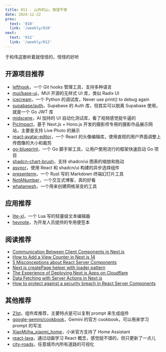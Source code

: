 ```yaml
---
title: 011 - 山外的山，我望不穿
date: 2024-12-22
prev:
  text: '010'
  link: '/weekly/010'
next:
  text: '012'
  link: '/weekly/012'
---
```


于和伟这歌听着就怪怪的，怪怪的好听

## 开源项目推荐

- [lefthook](https://github.com/evilmartians/lefthook)，一个 Git hooks 管理工具，支持多种语言
- [mui/base-ui](https://github.com/mui/base-ui)，MUI 开源的无样式 UI 库，类似 Radix UI
- [icecream](https://github.com/gruns/icecream)，一个 Python 的调试库，Never use print() to debug again
- [supabase/auth](https://github.com/supabase/auth)，Supabase 的 Auth 库，但其实可以脱离 Supabase 使用，就是一个 Go JWT 库
- [midscene](https://github.com/web-infra-dev/midscene)，AI 加持的 UI 自动化测试库，看了视频感觉挺牛逼的
- [PicImpact](https://github.com/besscroft/PicImpact)，基于 Next.js + Hono.js 开发的摄影师专用的摄影作品展示网站，主要是支持 Live Photo 的展示
- [react-avatar-editor](https://github.com/mosch/react-avatar-editor)，一个 React 的头像编辑库，使用直观的用户界面调整上传图像的大小和裁剪
- [go-blueprint](https://github.com/Melkeydev/go-blueprint)，一个 Go 脚手架工具，让用户使用流行的框架快速启动 Go 项目
- [shadcn-chart-brush](https://github.com/rudrodip/shadcn-chart-brush)，支持 shadcn/ui 图表的缩放和拖动
- [asyncr](https://github.com/rudrodip/asyncr)，使用 React 和 shadcn/ui 构建的异步选择组件
- [presenterm](https://github.com/mfontanini/presenterm)，一个 Rust 写的 Markdown 终端幻灯片工具
- [NotANumber](https://github.com/nandanmen/NotANumber)，一个交互式博客，真的好看
- [whatamesh](https://github.com/jordienr/whatamesh)，一个用来创建网格渐变的工具

## 应用推荐

- [lite-xl](https://github.com/lite-xl/lite-xl)，一个 Lua 写的轻量级文本编辑器
- [heynote](https://github.com/heyman/heynote)，为开发人员提供的专用便签本

## 阅读推荐

- [Communication Between Client Components in Next.js](https://www.thisdot.co/blog/communication-between-client-components-in-next-js)
- [How to Add a View Counter in Next.js 14](https://ansubkhan.com/blogs/view-counter)
- [5 Misconceptions about React Server Components](https://www.builder.io/blog/nextjs-react-server-components)
- [Next.js createPage helper with loader pattern](https://saas-ui.dev/blog/nextjs-create-page-helper-with-loader-pattern)
- [The Experience of Deploying Next.js Apps on Cloudflare](https://davidgomes.com/the-experience-of-deploying-next-js-apps-on-cloudflare)
- [Data Fetching with Server Actions in Next.js](https://www.robinwieruch.de/next-server-actions-fetch-data)
- [How to protect against a security breach in React Server Components](https://www.nodejs-security.com/blog/how-to-protect-against-a-security-breach-in-react-server-components)

## 其他推荐

- [21st](https://github.com/rorkai/21st)，组件库推荐，主要特点是可以复制 prompt 来生成组件
- [google-gemini/cookbook](https://github.com/google-gemini/cookbook)，Gemini 的官方 cookbook，可以用来学习 prompt 的写法
- [XiaoMi/ha_xiaomi_home](https://github.com/XiaoMi/ha_xiaomi_home)，小米官方支持了 Home Assistant
- [react-lava](https://react-lava.vercel.app/)，通过动画学习 React 概念，感觉挺不错的，但只更新了一点儿
- [city-roads](https://github.com/anvaka/city-roads)，任意城市内所有道路的可视化
